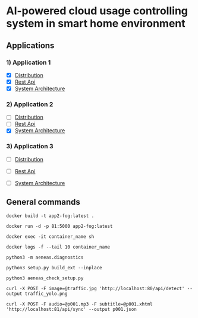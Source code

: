 # AI-powered cloud usage controlling system in smart home environment

## Applications

### 1) Application 1
- [x] [Distribution](/app1/app1_distribution/)
- [x] [Rest Api](/app1/app1_rest_api/)
- [x] [System Architecture](/app1/app1.png)

### 2) Application 2
- [ ] [Distribution](/app2/app2_distribution/)
- [ ] [Rest Api](/app2/app2_rest_api/)
- [x] [System Architecture](/app2/app2.png)

### 3) Application 3
- [ ] [Distribution](/app3/app3_distribution/)
- [ ] [Rest Api](/app3/app3_rest_api/)
- [ ] [System Architecture](/app3/app3.png)



## General commands
	docker build -t app2-fog:latest . 
	
	docker run -d -p 81:5000 app2-fog:latest

	docker exec -it container_name sh

	docker logs -f --tail 10 container_name

	python3 -m aeneas.diagnostics

	python3 setup.py build_ext --inplace

	python3 aeneas_check_setup.py

	curl -X POST -F image=@traffic.jpg 'http://localhost:80/api/detect' --output traffic_yolo.png

	curl -X POST -F audio=@p001.mp3 -F subtitle=@p001.xhtml 'http://localhost:81/api/sync' --output p001.json
